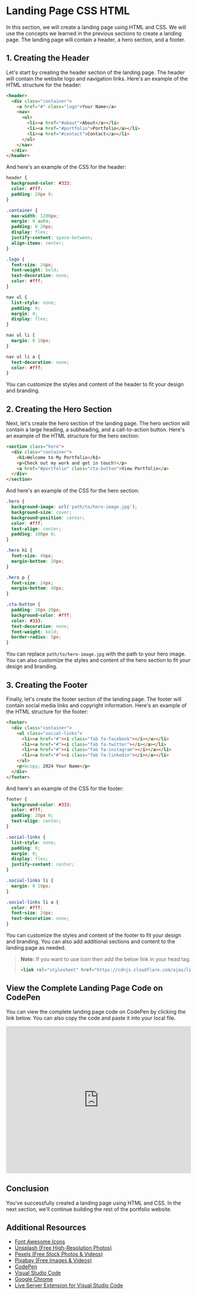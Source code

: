 # Landing Page CSS HTML

In this section, we will create a landing page using HTML and CSS. We will use the concepts we learned in the previous sections to create a landing page. The landing page will contain a header, a hero section, and a footer.

## 1. Creating the Header

Let's start by creating the header section of the landing page. The header will contain the website logo and navigation links. Here's an example of the HTML structure for the header:

```html
<header>
  <div class="container">
    <a href="#" class="logo">Your Name</a>
    <nav>
      <ul>
        <li><a href="#about">About</a></li>
        <li><a href="#portfolio">Portfolio</a></li>
        <li><a href="#contact">Contact</a></li>
      </ul>
    </nav>
  </div>
</header>
```

And here's an example of the CSS for the header:

```css
header {
  background-color: #333;
  color: #fff;
  padding: 20px 0;
}

.container {
  max-width: 1200px;
  margin: 0 auto;
  padding: 0 20px;
  display: flex;
  justify-content: space-between;
  align-items: center;
}

.logo {
  font-size: 24px;
  font-weight: bold;
  text-decoration: none;
  color: #fff;
}

nav ul {
  list-style: none;
  padding: 0;
  margin: 0;
  display: flex;
}

nav ul li {
  margin: 0 10px;
}

nav ul li a {
  text-decoration: none;
  color: #fff;
}
```

You can customize the styles and content of the header to fit your design and branding.

## 2. Creating the Hero Section

Next, let's create the hero section of the landing page. The hero section will contain a large heading, a subheading, and a call-to-action button. Here's an example of the HTML structure for the hero section:

```html
<section class="hero">
  <div class="container">
    <h1>Welcome to My Portfolio</h1>
    <p>Check out my work and get in touch!</p>
    <a href="#portfolio" class="cta-button">View Portfolio</a>
  </div>
</section>
```

And here's an example of the CSS for the hero section:

```css
.hero {
  background-image: url('path/to/hero-image.jpg');
  background-size: cover;
  background-position: center;
  color: #fff;
  text-align: center;
  padding: 100px 0;
}

.hero h1 {
  font-size: 48px;
  margin-bottom: 20px;
}

.hero p {
  font-size: 24px;
  margin-bottom: 40px;
}

.cta-button {
  padding: 10px 20px;
  background-color: #fff;
  color: #333;
  text-decoration: none;
  font-weight: bold;
  border-radius: 5px;
}
```

You can replace `path/to/hero-image.jpg` with the path to your hero image. You can also customize the styles and content of the hero section to fit your design and branding.

## 3. Creating the Footer

Finally, let's create the footer section of the landing page. The footer will contain social media links and copyright information. Here's an example of the HTML structure for the footer:

```html
<footer>
  <div class="container">
    <ul class="social-links">
      <li><a href="#"><i class="fab fa-facebook"></i></a></li>
      <li><a href="#"><i class="fab fa-twitter"></i></a></li>
      <li><a href="#"><i class="fab fa-instagram"></i></a></li>
      <li><a href="#"><i class="fab fa-linkedin"></i></a></li>
    </ul>
    <p>&copy; 2024 Your Name</p>
  </div>
</footer>
```

And here's an example of the CSS for the footer:

```css
footer {
  background-color: #333;
  color: #fff;
  padding: 20px 0;
  text-align: center;
}

.social-links {
  list-style: none;
  padding: 0;
  margin: 0;
  display: flex;
  justify-content: center;
}

.social-links li {
  margin: 0 10px;
}

.social-links li a {
  color: #fff;
  font-size: 24px;
  text-decoration: none;
}
```

You can customize the styles and content of the footer to fit your design and branding. You can also add additional sections and content to the landing page as needed. 

> **Note:** If you want to use icon then add the below link in your head tag.
> ```html
> <link rel="stylesheet" href="https://cdnjs.cloudflare.com/ajax/libs/font-awesome/5.15.4/css/all.min.css">
> ```

## View the Complete Landing Page Code on CodePen 

You can view the complete landing page code on CodePen by clicking the link below. You can also copy the code and paste it into your local file.

<iframe height="400" style="width: 100%;" scrolling="no" title="Landing Page" src="https://codepen.io/ajay-dhangar/embed/wvOYEVy?height=265&theme-id=light&default-tab=html,result" frameborder="no" allowtransparency="true" allowfullscreen="true">
  See the Pen <a href='https://codepen.io/ajay-dhangar/pen/wvOYEVy'>Landing Page</a> by Ajay Dhangar (<a href='https://codepen.io/ajay-dhangar'>@ajay-dhangar</a>) on <a href='https://codepen.io'>CodePen</a>.
</iframe>

## Conclusion

You've successfully created a landing page using HTML and CSS. In the next section, we'll continue building the rest of the portfolio website.

## Additional Resources

- [Font Awesome Icons](https://fontawesome.com/icons?d=gallery)
- [Unsplash (Free High-Resolution Photos)](https://unsplash.com/)
- [Pexels (Free Stock Photos & Videos)](https://www.pexels.com/)
- [Pixabay (Free Images & Videos)](https://pixabay.com/)
- [CodePen](https://codepen.io/)
- [Visual Studio Code](https://code.visualstudio.com/)
- [Google Chrome](https://www.google.com/chrome/)
- [Live Server Extension for Visual Studio Code](https://marketplace.visualstudio.com/items?itemName=ritwickdey.LiveServer)